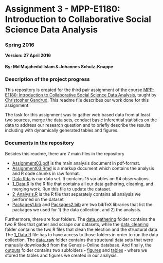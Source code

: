 # Assignment 3 - MPP-E1180: Introduction to Collaborative Social Science Data Analysis

### Spring 2016

**Version: 27 April 2016**

#### By: Md Mujahedul Islam & Johannes Schulz-Knappe

### Description of the project progress

This repository is created for the third pair assignment of the course [MPP-E1180: Introduction to Collaborative Social Science Data Analysis](https://github.com/HertieDataScience/SyllabusAndLectures), taught by [Christopher Gandrud](https://github.com/christophergandrud). This readme file describes our work done for this assignment.

The task for this assignment was to gather web based data from at least two sources, merge the data sets, conduct basic inferential statistics on the data to address our research question and to briefly describe the results including with dynamically generated tables and figures.


### Documents in the repository

Besides this readme, there are 7 main files in the repository

- [Assignment03.pdf](https://github.com/JohannesSchulz-Knappe/Assignment03/blob/master/Assignment03.pdf) is the main analysis document in pdf-format.
- [Assignment03.Rmd](https://github.com/JohannesSchulz-Knappe/Assignment03/blob/master/Assignment03.RMD) is a markup document which contains the analysis and R code chunks in raw format.
- [Data.Rda](https://github.com/JohannesSchulz-Knappe/Assignment03/blob/master/Data.Rda) is our data set. It contains 15 variables on 94 observations. 
- [1_Data.R](https://github.com/JohannesSchulz-Knappe/Assignment03/blob/master/1_Data.R) is the R file that contains all our data gathering, cleaning, and merging work. Run this file to update the dataset.
- [2_Analysis.R](https://github.com/JohannesSchulz-Knappe/Assignment03/blob/master/2_Analysis.R) is the R file that separately contains all analysis we performed on the dataset
- [Packages1.bib](https://github.com/JohannesSchulz-Knappe/Assignment03/blob/master/Packages1.bib) and [Packages2.bib](https://github.com/JohannesSchulz-Knappe/Assignment03/blob/master/Packages2.bib) are two bibTeX libraries that list the packages we used for 1) the data collection, and 2) the analysis.

Furthermore, there are four folders. The [data_gathering](https://github.com/JohannesSchulz-Knappe/Assignment03/tree/master/data_gathering) folder contains the two R files that gather and scrape our datasets, while the [data_cleaning](https://github.com/JohannesSchulz-Knappe/Assignment03/tree/master/data_cleaning) folder contains the two R files that clean the election and the structural data. The [1_Data.R](https://github.com/JohannesSchulz-Knappe/Assignment03/blob/master/1_Data.R) file has to have access to those folders in order to run the data collection.
The [data_raw](https://github.com/JohannesSchulz-Knappe/Assignment03/tree/master/data_raw) folder contains the structural data sets that were manually downloaded from the Genesis-Online database. And finally, the [outputs](https://github.com/JohannesSchulz-Knappe/Assignment03/tree/master/outputs) folder contains two subfolders - [figures](https://github.com/JohannesSchulz-Knappe/Assignment03/tree/master/outputs/figures) and [tables](https://github.com/JohannesSchulz-Knappe/Assignment03/tree/master/outputs/tables) - where we stored the tables and figures we created in our analysis.